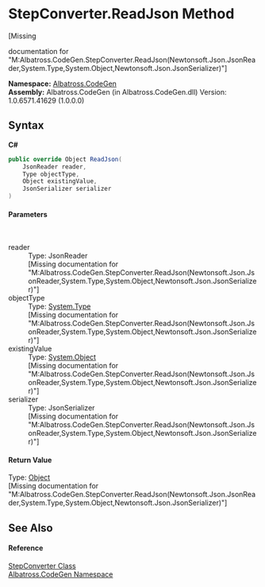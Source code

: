 # StepConverter.ReadJson Method 
 

\[Missing <summary> documentation for "M:Albatross.CodeGen.StepConverter.ReadJson(Newtonsoft.Json.JsonReader,System.Type,System.Object,Newtonsoft.Json.JsonSerializer)"\]

**Namespace:**&nbsp;<a href="15cf6e12-be6a-9747-9980-acf9dcacbf1a">Albatross.CodeGen</a><br />**Assembly:**&nbsp;Albatross.CodeGen (in Albatross.CodeGen.dll) Version: 1.0.6571.41629 (1.0.0.0)

## Syntax

**C#**<br />
``` C#
public override Object ReadJson(
	JsonReader reader,
	Type objectType,
	Object existingValue,
	JsonSerializer serializer
)
```


#### Parameters
&nbsp;<dl><dt>reader</dt><dd>Type: JsonReader<br />\[Missing <param name="reader"/> documentation for "M:Albatross.CodeGen.StepConverter.ReadJson(Newtonsoft.Json.JsonReader,System.Type,System.Object,Newtonsoft.Json.JsonSerializer)"\]</dd><dt>objectType</dt><dd>Type: <a href="http://msdn2.microsoft.com/en-us/library/42892f65" target="_blank">System.Type</a><br />\[Missing <param name="objectType"/> documentation for "M:Albatross.CodeGen.StepConverter.ReadJson(Newtonsoft.Json.JsonReader,System.Type,System.Object,Newtonsoft.Json.JsonSerializer)"\]</dd><dt>existingValue</dt><dd>Type: <a href="http://msdn2.microsoft.com/en-us/library/e5kfa45b" target="_blank">System.Object</a><br />\[Missing <param name="existingValue"/> documentation for "M:Albatross.CodeGen.StepConverter.ReadJson(Newtonsoft.Json.JsonReader,System.Type,System.Object,Newtonsoft.Json.JsonSerializer)"\]</dd><dt>serializer</dt><dd>Type: JsonSerializer<br />\[Missing <param name="serializer"/> documentation for "M:Albatross.CodeGen.StepConverter.ReadJson(Newtonsoft.Json.JsonReader,System.Type,System.Object,Newtonsoft.Json.JsonSerializer)"\]</dd></dl>

#### Return Value
Type: <a href="http://msdn2.microsoft.com/en-us/library/e5kfa45b" target="_blank">Object</a><br />\[Missing <returns> documentation for "M:Albatross.CodeGen.StepConverter.ReadJson(Newtonsoft.Json.JsonReader,System.Type,System.Object,Newtonsoft.Json.JsonSerializer)"\]

## See Also


#### Reference
<a href="263a56e4-403d-cbec-5698-3e14814b8e47">StepConverter Class</a><br /><a href="15cf6e12-be6a-9747-9980-acf9dcacbf1a">Albatross.CodeGen Namespace</a><br />